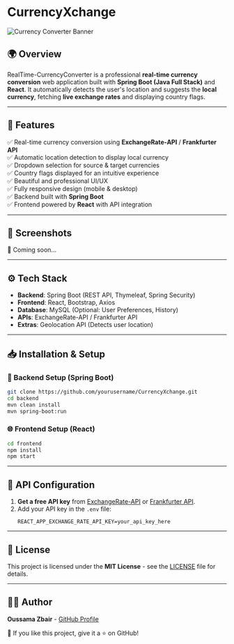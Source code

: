 # CurrencyXchange

![Currency Converter Banner](https://via.placeholder.com/1000x300?text=RealTime+Currency+Converte)

## 🌍 Overview
RealTime-CurrencyConverter is a professional **real-time currency conversion** web application built with **Spring Boot (Java Full Stack)** and **React**. It automatically detects the user's location and suggests the **local currency**, fetching **live exchange rates** and displaying country flags.

---

## 🚀 Features
✅ Real-time currency conversion using **ExchangeRate-API** / **Frankfurter API**  
✅ Automatic location detection to display local currency  
✅ Dropdown selection for source & target currencies  
✅ Country flags displayed for an intuitive experience  
✅ Beautiful and professional UI/UX  
✅ Fully responsive design (mobile & desktop)  
✅ Backend built with **Spring Boot**  
✅ Frontend powered by **React** with API integration  

---

## 📸 Screenshots
🚀 Coming soon...

---

## ⚙️ Tech Stack
- **Backend**: Spring Boot (REST API, Thymeleaf, Spring Security)
- **Frontend**: React, Bootstrap, Axios
- **Database**: MySQL (Optional: User Preferences, History)
- **APIs**: ExchangeRate-API / Frankfurter API
- **Extras**: Geolocation API (Detects user location)

---

## 📥 Installation & Setup
### **🔧 Backend Setup (Spring Boot)**

```bash
git clone https://github.com/yourusername/CurrencyXchange.git
cd backend
mvn clean install
mvn spring-boot:run
```

### **🌐 Frontend Setup (React)**
```bash
cd frontend
npm install
npm start
```

---

## 📡 API Configuration
1. **Get a free API key** from [ExchangeRate-API](https://www.exchangerate-api.com/) or [Frankfurter API](https://www.frankfurter.app/).
2. Add your API key in the `.env` file:
   ```env
   REACT_APP_EXCHANGE_RATE_API_KEY=your_api_key_here
   ```

---

## 📜 License
This project is licensed under the **MIT License** - see the [LICENSE](LICENSE) file for details.

---

## 👨‍💻 Author
**Oussama Zbair** - [GitHub Profile](https://github.com/yourusername)

🌟 If you like this project, give it a ⭐ on GitHub!
